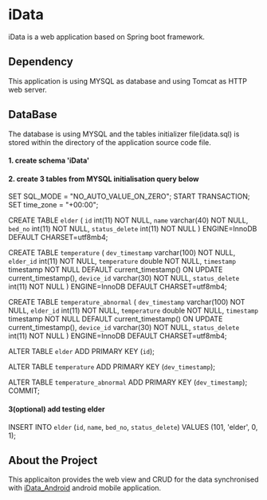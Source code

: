 # iData
iData is a web application based on Spring boot framework.
## Dependency
This application is using MYSQL as database and using Tomcat as HTTP web server.

## DataBase
The database is using MYSQL and the tables initializer file(idata.sql) is stored within the directory of the application source code file.

#### 1. create schema 'iData'
#### 2. create 3 tables from MYSQL initialisation query below

SET SQL_MODE = "NO_AUTO_VALUE_ON_ZERO";
START TRANSACTION;
SET time_zone = "+00:00";

CREATE TABLE `elder` (
  `id` int(11) NOT NULL,
  `name` varchar(40) NOT NULL,
  `bed_no` int(11) NOT NULL,
  `status_delete` int(11) NOT NULL
) ENGINE=InnoDB DEFAULT CHARSET=utf8mb4;

CREATE TABLE `temperature` (
  `dev_timestamp` varchar(100) NOT NULL,
  `elder_id` int(11) NOT NULL,
  `temperature` double NOT NULL,
  `timestamp` timestamp NOT NULL DEFAULT current_timestamp() ON UPDATE current_timestamp(),
  `device_id` varchar(30) NOT NULL,
  `status_delete` int(11) NOT NULL
) ENGINE=InnoDB DEFAULT CHARSET=utf8mb4;


CREATE TABLE `temperature_abnormal` (
  `dev_timestamp` varchar(100) NOT NULL,
  `elder_id` int(11) NOT NULL,
  `temperature` double NOT NULL,
  `timestamp` timestamp NOT NULL DEFAULT current_timestamp() ON UPDATE current_timestamp(),
  `device_id` varchar(30) NOT NULL,
  `status_delete` int(11) NOT NULL
) ENGINE=InnoDB DEFAULT CHARSET=utf8mb4;

ALTER TABLE `elder`
  ADD PRIMARY KEY (`id`);

ALTER TABLE `temperature`
  ADD PRIMARY KEY (`dev_timestamp`);


ALTER TABLE `temperature_abnormal`
  ADD PRIMARY KEY (`dev_timestamp`);
COMMIT;

#### 3(optional) add testing elder
INSERT INTO `elder` (`id`, `name`, `bed_no`, `status_delete`) VALUES
(101, 'elder', 0, 1);


## About the Project
This applicaiton provides the web view and CRUD for the data synchronised with  [iData_Android](https://github.com/caretechsw/iData_android) android mobile application.
